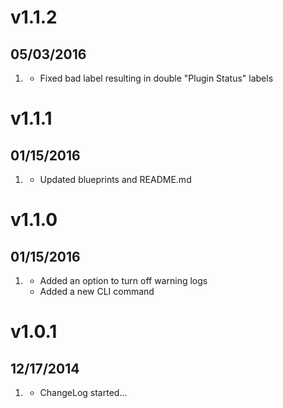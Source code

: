 # v1.1.2
## 05/03/2016

1. [](#bugfix)
    * Fixed bad label resulting in double "Plugin Status" labels 

# v1.1.1
## 01/15/2016

1. [](#new)
    * Updated blueprints and README.md

# v1.1.0
## 01/15/2016

1. [](#new)
    * Added an option to turn off warning logs
    * Added a new CLI command

# v1.0.1
## 12/17/2014

1. [](#new)
    * ChangeLog started...
